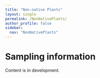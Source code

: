 ```yaml
---
title: "Non-native Plants"
layout: single
permalink: /NonNativePlants/
author_profile: false
sidebar:
  nav: "NonNativePlants"
---
```


<h1>Sampling information</h1>

Content is in development.
